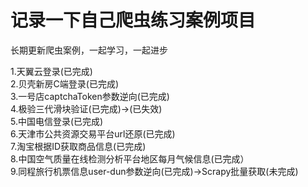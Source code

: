 # 记录一下自己爬虫练习案例项目

长期更新爬虫案例，一起学习，一起进步  
  
1.天翼云登录(已完成)  
2.贝壳新房C端登录(已完成)  
3.一号店captchaToken参数逆向(已完成)  
4.极验三代滑块验证(已完成)->(已失效)  
5.中国电信登录(已完成)  
6.天津市公共资源交易平台url还原(已完成)  
7.淘宝根据ID获取商品信息(已完成)  
8.中国空气质量在线检测分析平台地区每月气候信息(已完成）  
9.同程旅行机票信息user-dun参数逆向(已完成)->Scrapy批量获取(未完成)